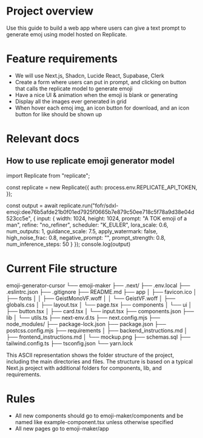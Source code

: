 # Project overview
Use this guide to build a web app where users can give a text prompt to generate emoj using model hosted on Replicate.

# Feature requirements
- We will use Next.js, Shadcn, Lucide React, Supabase, Clerk
- Create a form where users can put in prompt, and clicking on button that calls the replicate model to generate emoji
- Have a nice UI & animation when the emoji is blank or generating
- Display all the images ever generated in grid
- When hover each emoj img, an icon button for download, and an icon button for like should be shown up

# Relevant docs
## How to use replicate emoji generator model

import Replicate from "replicate";

const replicate = new Replicate({
    auth: process.env.REPLICATE_API_TOKEN,
});

const output = await replicate.run("fofr/sdxl-emoji:dee76b5afde21b0f01ed7925f0665b7e879c50ee718c5f78a9d38e04d523cc5e", { 
    input:  {
        width: 1024,
        height: 1024,
        prompt: "A TOK emoji of a man",
        refine: "no_refiner",
        scheduler: "K_EULER",
        lora_scale: 0.6,
        num_outputs: 1,
        guidance_scale: 7.5,
        apply_watermark: false,
        high_noise_frac: 0.8,
        negative_prompt: "",
        prompt_strength: 0.8,
        num_inference_steps: 50
    }
});
console.log(output)


# Current File structure
emoji-generator-cursor
└── emoji-maker
    ├── .next/
    ├── .env.local
    ├── .eslintrc.json
    ├── .gitignore
    ├── README.md
    ├── app
    │   ├── favicon.ico
    │   ├── fonts
    │   │   ├── GeistMonoVF.woff
    │   │   └── GeistVF.woff
    │   ├── globals.css
    │   ├── layout.tsx
    │   └── page.tsx
    ├── components
    │   └── ui
    │       ├── button.tsx
    │       ├── card.tsx
    │       └── input.tsx
    ├── components.json
    ├── lib
    │   └── utils.ts
    ├── next-env.d.ts
    ├── next.config.mjs
    ├── node_modules/
    ├── package-lock.json
    ├── package.json
    ├── postcss.config.mjs
    ├── requirements
    │   ├── backend_instructions.md
    │   ├── frontend_instructions.md
    │   └── mockup.png
    ├── schemas.sql
    ├── tailwind.config.ts
    ├── tsconfig.json
    └── yarn.lock

This ASCII representation shows the folder structure of the project, including the main directories and files. The structure is based on a typical Next.js project with additional folders for components, lib, and requirements.
    
# Rules
- All new components should go to emoji-maker/components and be named like example-component.tsx unless otherwise specified
- All new pages go to emoji-maker/app